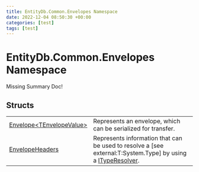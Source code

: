 ```yaml
---
title: EntityDb.Common.Envelopes Namespace
date: 2022-12-04 08:50:30 +00:00
categories: [test]
tags: [test]
---
```


# EntityDb.Common.Envelopes Namespace
Missing Summary Doc!
## Structs
<table><tr><td><a href='dotnet-entitydb-common-envelopes-envelope`1'>Envelope&lt;TEnvelopeValue&gt;</a></td><td>
Represents an envelope, which can be serialized for transfer.
</td></tr><tr><td><a href='dotnet-entitydb-common-envelopes-envelopeheaders'>EnvelopeHeaders</a></td><td>
Represents information that can be used to resolve a [see external:T:System.Type] by using a <a href='dotnet-entitydb-common-typeresolvers-ityperesolver'>ITypeResolver</a>.
</td></tr></table>
